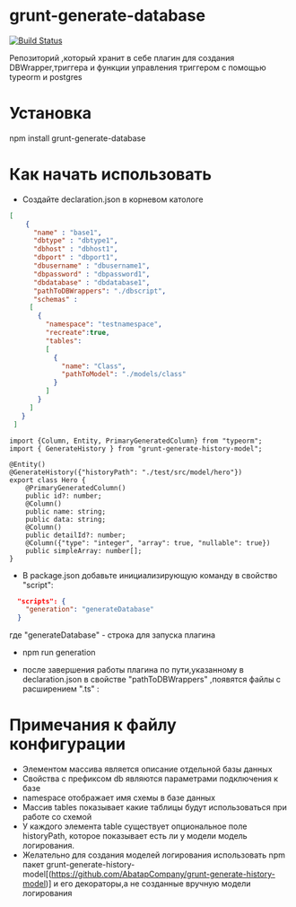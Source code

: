 # grunt-generate-database

[![Build Status](https://travis-ci.org/AbatapCompany/grunt-generate-history-model.svg?branch=master)](https://travis-ci.org/AbatapCompany/grunt-generate-database)

Репозиторий ,который хранит в себе плагин для создания DBWrapper,триггера и функции управления триггером с помощью typeorm и postgres
# Установка

  npm install grunt-generate-database
  
# Как начать использовать
* Создайте declaration.json в корневом катологе
```json
[
    {
      "name" : "base1",
      "dbtype" : "dbtype1",
      "dbhost" : "dbhost1",
      "dbport" : "dbport1",
      "dbusername" : "dbusername1",
      "dbpassword" : "dbpassword1",
      "dbdatabase" : "dbdatabase1",
      "pathToDBWrappers": "./dbscript",
      "schemas" : 
     [
       {
         "namespace": "testnamespace",
         "recreate":true,
         "tables":
         [
           {
             "name": "Class", 
             "pathToModel": "./models/class"
           }
         ]
       }
     ]
   }
 ]
``` 
```typescripts
import {Column, Entity, PrimaryGeneratedColumn} from "typeorm";
import { GenerateHistory } from "grunt-generate-history-model";

@Entity()
@GenerateHistory({"historyPath": "./test/src/model/hero"})
export class Hero {
    @PrimaryGeneratedColumn()
    public id?: number;
    @Column()
    public name: string;
    public data: string;
    @Column()
    public detailId?: number;
    @Column({"type": "integer", "array": true, "nullable": true})
    public simpleArray: number[];
}
```
* В package.json добавьте инициализирующую команду в свойство "script":
```json
  "scripts": {
    "generation": "generateDatabase"
  }
  ```
  где "generateDatabase" - строка для запуска плагина
  
* npm run generation

* после завершения работы плагина по пути,указанному в declaration.json в свойстве "pathToDBWrappers" ,появятся файлы с расширением ".ts" :
# Примечания к файлу конфигурации

* Элементом массива является описание отдельной базы данных
* Свойства с префиксом db являются параметрами подключения к базе
* namespace отображает имя схемы в базе данных
* Массив tables показывает какие таблицы будут использоваться при работе со схемой
* У каждого элемента table существует опциональное поле historyPath, которое показывает есть ли у модели модель логирования.
* Желательно для создания моделей логирования использовать npm пакет grunt-generate-history-model[(https://github.com/AbatapCompany/grunt-generate-history-model)] и его декораторы,а не созданные вручную модели логирования
